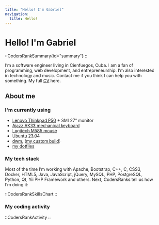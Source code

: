 ```yaml
---
title: "Hello! I'm Gabriel"
navigation:
  title: Hello!
---
```


# Hello! I'm Gabriel

::CodersRankSummary{id="summary"}
::

I’m a software engineer living in Cienfuegos, Cuba. I am a fan of programming, web development, and entrepreneurship.
I’m also interested in technology and music. Contact me if you think I can help you with something. My full [CV](/cv)
here.

## About me

### I'm currently using

- [Lenovo Thinkpad P50](https://www.lenovo.com/us/en/p/laptops/thinkpad/thinkpadp/thinkpad-p50/22tp2wpwp50) + SMI 27”
  monitor
- [Ajazz AK33 mechanical keyboard](http://www.a-jazz.com/en/h-pd-63.html)
- [Logitech M585 mouse](https://www.logitech.com/en-us/products/mice/m585-wireless-mouse.910-005108.html)
- [Ubuntu 23.04](https://www.ubuntu.com)
- [dwm](https://dwm.suckless.org), ([my custom build](https://github.com/glpzzz/dwm))
- [my dotfiles](https://github.com/glpzzz/dotfiles)

### My tech stack

Most of the time I’m working with Apache, Bootstrap, C++, C, CSS3, Docker, HTML5, Java, JavaScript, jQuery, MySQL, PHP,
PostgreSQL, Python, Qt, Yii PHP Framework and others. Next, CodersRanks tell us how I’m doing it:

::CodersRankSkillsChart
::

### My coding activity

::CodersRankActivity
::


